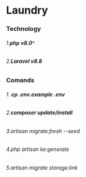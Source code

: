 # Laundry

### **Technology**
###### 1.**php v8.0^**
###### 2.**Laravel v8.8**

### **Comands**
###### 1. **cp .env.example .env**
###### 2.**composer update/install**
###### 3.artisan migrate:fresh --seed
###### 4.php artisan ke:generate
###### 5.artisan migrate storage:link
